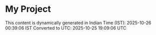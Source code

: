 # My Project

This content is dynamically generated in Indian Time (IST): 2025-10-26 00:39:06 IST
Converted to UTC: 2025-10-25 19:09:06 UTC
